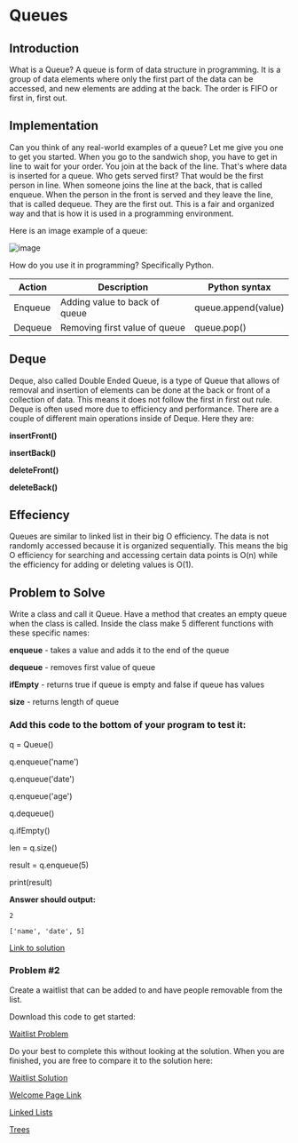 # Queues
## Introduction
What is a Queue?
A queue is form of data structure in programming.  It is a group of data elements where only the first part of the data can be accessed, and new elements are adding at the back.  The order is FIFO or first in, first out.
## Implementation
Can you think of any real-world examples of a queue?  Let me give you one to get you started.  When you go to the sandwich shop, you have to get in line to wait for your order.  You join at the back of the line.  That's where data is inserted for a queue.  Who gets served first?  That would be the first person in line.  When someone joins the line at the back, that is called enqueue.  When the person in the front is served and they leave the line, that is called dequeue.  They are the first out.  This is a fair and organized way and that is how it is used in a programming environment.

Here is an image example of a queue:

![image](https://user-images.githubusercontent.com/97404870/176754026-09319f32-78d1-4a97-bc70-e36ee7c36acf.png)

How do you use it in programming?  Specifically Python.

| Action | Description | Python syntax |
|---|---|---|
| Enqueue  | Adding value to back of queue  |  queue.append(value) |  
| Dequeue  | Removing first value of queue  | queue.pop()  |


## Deque
Deque, also called Double Ended Queue, is a type of Queue that allows of removal and insertion of elements can be done at the back or front of a collection of data.  This means it does not follow the first in first out rule.  Deque is often used more due to efficiency and performance.  There are a couple of different main operations inside of Deque.  Here they are:

**insertFront()**

**insertBack()**

**deleteFront()**

**deleteBack()**
## Effeciency
Queues are similar to linked list in their big O efficiency.  The data is not randomly accessed because it is organized sequentially.  This means the big O efficiency for searching and accessing certain data points is O(n) while the efficiency for adding or deleting values is O(1).

## Problem to Solve
Write a class and call it Queue.  Have a method that creates an empty queue when the class is called.  Inside the class make 5 different functions with these specific names:

**enqueue** - takes a value and adds it to the end of the queue

**dequeue** - removes first value of queue

**ifEmpty** - returns true if queue is empty and false if queue has values

**size** - returns length of queue

### Add this code to the bottom of your program to test it:
q = Queue()

q.enqueue('name')

q.enqueue('date')

q.enqueue('age')

q.dequeue()

q.ifEmpty()

len = q.size()

result = q.enqueue(5)

print(result)

**Answer should output:**

    2
    
    ['name', 'date', 5]

[Link to solution](https://github.com/jakesoulier/DataStructuresProj/blob/main/queue-solutions.py)

### Problem #2
Create a waitlist that can be added to and have people removable from the list.

Download this code to get started:

[Waitlist Problem](https://github.com/jakesoulier/DataStructuresProj/blob/main/queue-waitlist.py)

Do your best to complete this without looking at the solution.  When you are finished, you are free to compare it to the solution here:

[Waitlist Solution](https://github.com/jakesoulier/DataStructuresProj/blob/main/queue-waitlist-solution.py)

[Welcome Page Link](https://github.com/jakesoulier/DataStructuresProj/blob/main/0-welcome.md)

[Linked Lists](https://github.com/jakesoulier/DataStructuresProj/blob/main/2-LinkedList.md)

[Trees](https://github.com/jakesoulier/DataStructuresProj/blob/main/3-Trees.md)


